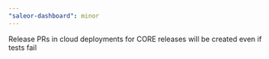 ```yaml
---
"saleor-dashboard": minor
---
```


Release PRs in cloud deployments for CORE releases will be created even if tests fail
